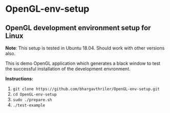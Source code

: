 # OpenGL-env-setup
## OpenGL development environment setup for Linux
**Note**: This setup is tested in Ubuntu 18.04. Should work with other versions also.

This is demo OpenGL application which generates a black window to test the successful installation of the development envronment.  

**Instructions:**

1. `git clone https://github.com/bhargavthriler/OpenGL-env-setup.git`
2. `cd OpenGL-env-setup`
3. `sudo ./prepare.sh`
4. `./test-example`
